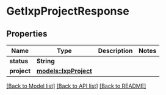 # GetIxpProjectResponse

## Properties

Name | Type | Description | Notes
------------ | ------------- | ------------- | -------------
**status** | **String** |  | 
**project** | [**models::IxpProject**](IxpProject.md) |  | 

[[Back to Model list]](../README.md#documentation-for-models) [[Back to API list]](../README.md#documentation-for-api-endpoints) [[Back to README]](../README.md)


